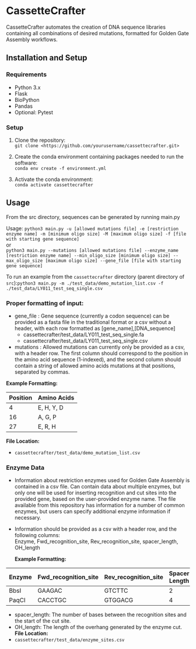 # CassetteCrafter
CassetteCrafter automates the creation of DNA sequence libraries containing all combinations of desired mutations, formatted for Golden Gate Assembly workflows.

## Installation and Setup

### Requirements

- Python 3.x
- Flask 
- BioPython
- Pandas
- Optional: Pytest
  
### Setup

1. Clone the repository:  
   `git clone <https://github.com/yourusername/cassettecrafter.git>`

2. Create the conda environment containing packages needed to run the software:   
 `conda env create -f environment.yml`

3. Activate the conda environment:  
   `conda activate cassettecrafter`

## Usage
From the src directory, sequences can be generated by running main.py

Usage:  `python3 main.py -u [allowed mutations file] -e [restriction enzyme name] -m [minimum oligo size] -M [maximum oligo size] -f [file with starting gene sequence]`  
or  
`python3 main.py --mutations [allowed mutations file] --enzyme_name [restriction enzyme name] --min_oligo_size [minimum oligo size] --max_oligo_size [maximum oligo size] --gene_file [file with starting gene sequence]`

To run an example from the `cassettecrafter` directory (parent directory of `src`):`python3 main.py -m ./test_data/demo_mutation_list.csv -f ./test_data/LY011_test_seq_single.csv`

### Proper formatting of input:
* gene_file : Gene sequence (currently a codon sequence) can be provided as a fasta file in the traditional format or a csv without a header, with each row formatted as [gene_name],[DNA_sequence]
    * cassettecrafter/test_data/LY011_test_seq_single.fa
    * cassettecrafter/test_data/LY011_test_seq_single.csv
* mutations : Allowed mutations can currently only be provided as a csv, with a header row. The first column should correspond to the position in the amino acid sequence (1-indexed), and the second column should contain a string of allowed amino acids mutations at that positions, separated by commas.  
  
**Example Formatting:**
  
| Position | Amino Acids |
|----------|-------------|
| 4        | E, H, Y, D  |
| 16       | A, G, P     |
| 27       | E, R, H     |

**File Location:**  
- `cassettecrafter/test_data/demo_mutation_list.csv`

### Enzyme Data
* Information about restriction enzymes used for Golden Gate Assembly is contained in a csv file. Can contain data about multiple enzymes, but only one will be used for inserting recognition and cut sites into the provided gene, based on the user-provided enzyme name. The file available from this repository has information for a number of common enzymes, but users can specify additional enzyme information if necessary.
* Information should be provided as a csv with a header row, and the following columns:  
  Enzyme, Fwd_recognition_site, Rev_recognition_site, spacer_length, OH_length  


    **Example Formatting:**
  
|  Enzyme | Fwd_recognition_site | Rev_recognition_site | Spacer Length | OH Length |
|---------|----------------------|----------------------|---------------|-----------|
| BbsI    | GAAGAC               | GTCTTC               | 2             | 4         |
| PaqCI   | CACCTGC              | GTGGACG              | 4             | 4         |

- spacer_length: The number of bases between the recognition sites and the start of the cut site.
-  OH_length: The length of the overhang generated by the enzyme cut.
**File Location:**  
- `cassettecrafter/test_data/enzyme_sites.csv`
     


